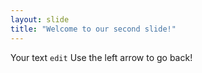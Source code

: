 ```yaml
---
layout: slide
title: "Welcome to our second slide!"
---
```

Your text `edit`
Use the left arrow to go back!
